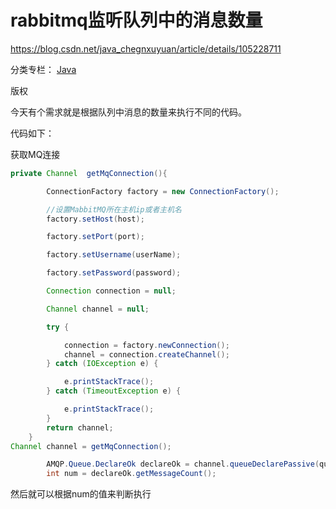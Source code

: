 # rabbitmq监听队列中的消息数量

https://blog.csdn.net/java_chegnxuyuan/article/details/105228711



分类专栏： [Java](https://blog.csdn.net/java_chegnxuyuan/category_9352332.html)

版权

今天有个需求就是根据队列中消息的数量来执行不同的代码。

代码如下：

获取MQ连接

```java
private Channel  getMqConnection(){

        ConnectionFactory factory = new ConnectionFactory();

        //设置MabbitMQ所在主机ip或者主机名
        factory.setHost(host);

        factory.setPort(port);

        factory.setUsername(userName);

        factory.setPassword(password);

        Connection connection = null;

        Channel channel = null;

        try {

            connection = factory.newConnection();
            channel = connection.createChannel();
        } catch (IOException e) {

            e.printStackTrace();
        } catch (TimeoutException e) {

            e.printStackTrace();
        }
        return channel;
    }
Channel channel = getMqConnection();

        AMQP.Queue.DeclareOk declareOk = channel.queueDeclarePassive(queue);
        int num = declareOk.getMessageCount();
```

然后就可以根据num的值来判断执行